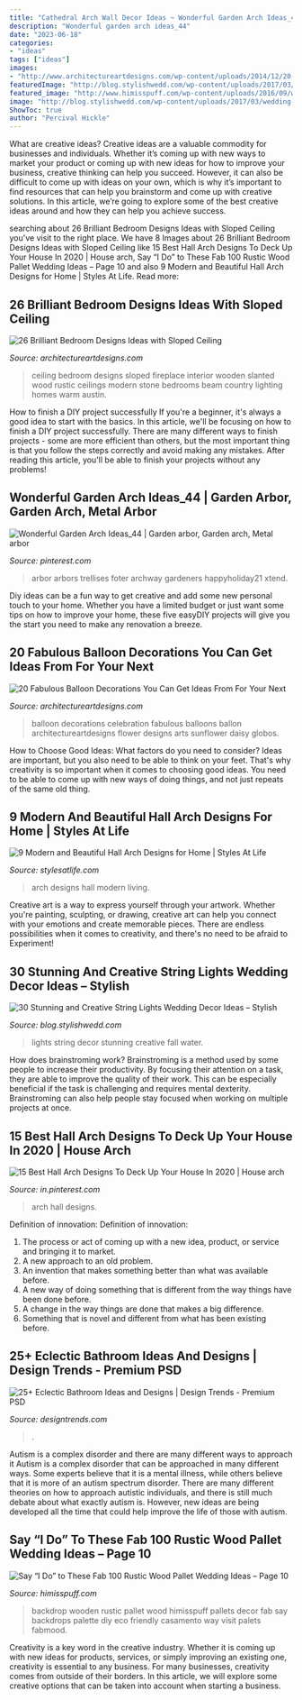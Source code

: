 ```yaml
---
title: "Cathedral Arch Wall Decor Ideas ~ Wonderful Garden Arch Ideas_44"
description: "Wonderful garden arch ideas_44"
date: "2023-06-18"
categories:
- "ideas"
tags: ["ideas"]
images:
- "http://www.architectureartdesigns.com/wp-content/uploads/2014/12/20-Fabulous-Balloon-Decorations-You-Can-Get-Ideas-From-For-Your-Next-Celebration-14-630x840.jpg"
featuredImage: "http://blog.stylishwedd.com/wp-content/uploads/2017/03/wedding-decor-inspiration-from-string-lights-displays..jpg"
featured_image: "http://www.himisspuff.com/wp-content/uploads/2016/09/wooden-palette-wedding-backdrop-idecor.jpg"
image: "http://blog.stylishwedd.com/wp-content/uploads/2017/03/wedding-decor-inspiration-from-string-lights-displays..jpg"
ShowToc: true
author: "Percival Hickle"
---
```



What are creative ideas?
Creative ideas are a valuable commodity for businesses and individuals. Whether it’s coming up with new ways to market your product or coming up with new ideas for how to improve your business, creative thinking can help you succeed. However, it can also be difficult to come up with ideas on your own, which is why it’s important to find resources that can help you brainstorm and come up with creative solutions. In this article, we’re going to explore some of the best creative ideas around and how they can help you achieve success.

	

		
searching about 26 Brilliant Bedroom Designs Ideas with Sloped Ceiling you've visit to the right place. We have 8 Images about 26 Brilliant Bedroom Designs Ideas with Sloped Ceiling like 15 Best Hall Arch Designs To Deck Up Your House In 2020 | House arch, Say “I Do” to These Fab 100 Rustic Wood Pallet Wedding Ideas – Page 10 and also 9 Modern and Beautiful Hall Arch Designs for Home | Styles At Life. Read more:
		
    
## 26 Brilliant Bedroom Designs Ideas With Sloped Ceiling

<img loading=lazy src="http://www.architectureartdesigns.com/wp-content/uploads/2013/11/2427-630x419.jpg" onerror="this.onerror=null;this.src='https://tse3.mm.bing.net/th?id=OIP.IdvX5QCcWQA28qGZVQs_QQHaE7&amp;pid=15.1';" alt="26 Brilliant Bedroom Designs Ideas with Sloped Ceiling">

_Source: architectureartdesigns.com_

>ceiling bedroom designs sloped fireplace interior wooden slanted wood rustic ceilings modern stone bedrooms beam country lighting homes warm austin. 

	

How to finish a DIY project successfully
If you're a beginner, it's always a good idea to start with the basics. In this article, we'll be focusing on how to finish a DIY project successfully. There are many different ways to finish projects - some are more efficient than others, but the most important thing is that you follow the steps correctly and avoid making any mistakes. After reading this article, you'll be able to finish your projects without any problems!

    
## Wonderful Garden Arch Ideas_44 | Garden Arbor, Garden Arch, Metal Arbor

<img loading=lazy src="https://i.pinimg.com/736x/3f/9c/74/3f9c74f09ad82fbac2ec4efcdb9263ee.jpg" onerror="this.onerror=null;this.src='https://tse4.mm.bing.net/th?id=OIP.0fEuCa4Htmmz57pCSXyuZwHaLI&amp;pid=15.1';" alt="Wonderful Garden Arch Ideas_44 | Garden arbor, Garden arch, Metal arbor">

_Source: pinterest.com_

>arbor arbors trellises foter archway gardeners happyholiday21 xtend. 

	

Diy ideas can be a fun way to get creative and add some new personal touch to your home. Whether you have a limited budget or just want some tips on how to improve your home, these five easyDIY projects will give you the start you need to make any renovation a breeze.

    
## 20 Fabulous Balloon Decorations You Can Get Ideas From For Your Next

<img loading=lazy src="http://www.architectureartdesigns.com/wp-content/uploads/2014/12/20-Fabulous-Balloon-Decorations-You-Can-Get-Ideas-From-For-Your-Next-Celebration-14-630x840.jpg" onerror="this.onerror=null;this.src='https://tse1.mm.bing.net/th?id=OIP.mpNcTpKzOBrUHXIXQqV3xQHaJ4&amp;pid=15.1';" alt="20 Fabulous Balloon Decorations You Can Get Ideas From For Your Next">

_Source: architectureartdesigns.com_

>balloon decorations celebration fabulous balloons ballon architectureartdesigns flower designs arts sunflower daisy globos. 

	

How to Choose Good Ideas: What factors do you need to consider?
Ideas are important, but you also need to be able to think on your feet. That's why creativity is so important when it comes to choosing good ideas. You need to be able to come up with new ways of doing things, and not just repeats of the same old thing.

    
## 9 Modern And Beautiful Hall Arch Designs For Home | Styles At Life

<img loading=lazy src="https://st.hzcdn.com/fimgs/ed513ada0ba15b01_8446-w500-h666-b0-p0--contemporary-living-room.jpg" onerror="this.onerror=null;this.src='https://tse2.mm.bing.net/th?id=OIP.KAIhgOX8s6a0BB9v1TbXmgHaJ3&amp;pid=15.1';" alt="9 Modern and Beautiful Hall Arch Designs for Home | Styles At Life">

_Source: stylesatlife.com_

>arch designs hall modern living. 

	

Creative art is a way to express yourself through your artwork. Whether you're painting, sculpting, or drawing, creative art can help you connect with your emotions and create memorable pieces. There are endless possibilities when it comes to creativity, and there's no need to be afraid to Experiment!

    
## 30 Stunning And Creative String Lights Wedding Decor Ideas – Stylish

<img loading=lazy src="http://blog.stylishwedd.com/wp-content/uploads/2017/03/wedding-decor-inspiration-from-string-lights-displays..jpg" onerror="this.onerror=null;this.src='https://tse4.mm.bing.net/th?id=OIP.OQ7_jR1RRAIxAmDAGne54QHaKK&amp;pid=15.1';" alt="30 Stunning and Creative String Lights Wedding Decor Ideas – Stylish">

_Source: blog.stylishwedd.com_

>lights string decor stunning creative fall water. 

	

How does brainstroming work?
Brainstroming is a method used by some people to increase their productivity. By focusing their attention on a task, they are able to improve the quality of their work. This can be especially beneficial if the task is challenging and requires mental dexterity. Brainstroming can also help people stay focused when working on multiple projects at once.

    
## 15 Best Hall Arch Designs To Deck Up Your House In 2020 | House Arch

<img loading=lazy src="https://i.pinimg.com/736x/6e/c9/45/6ec945ac7a8faf56ebac1907aa4f5ead.jpg" onerror="this.onerror=null;this.src='https://tse1.mm.bing.net/th?id=OIP.ub5Cc-G5F8ICKezM-8fkdQAAAA&amp;pid=15.1';" alt="15 Best Hall Arch Designs To Deck Up Your House In 2020 | House arch">

_Source: in.pinterest.com_

>arch hall designs. 

	

Definition of innovation:
Definition of innovation: 
1. The process or act of coming up with a new idea, product, or service and bringing it to market.
2. A new approach to an old problem. 
3. An invention that makes something better than what was available before.
4. A new way of doing something that is different from the way things have been done before.
5. A change in the way things are done that makes a big difference. 
6. Something that is novel and different from what has been existing before. 

    
## 25+ Eclectic Bathroom Ideas And Designs | Design Trends - Premium PSD

<img loading=lazy src="https://images.designtrends.com/wp-content/uploads/2016/03/09065113/Cool-Gray-Contemporary-Electric-Bathroom.jpg" onerror="this.onerror=null;this.src='https://tse1.mm.bing.net/th?id=OIP.mOgEsWdko-HO0M_1KqYy1gHaKj&amp;pid=15.1';" alt="25+ Eclectic Bathroom Ideas and Designs | Design Trends - Premium PSD">

_Source: designtrends.com_

>. 

	

Autism is a complex disorder and there are many different ways to approach it
Autism is a complex disorder that can be approached in many different ways. Some experts believe that it is a mental illness, while others believe that it is more of an autism spectrum disorder. There are many different theories on how to approach autistic individuals, and there is still much debate about what exactly autism is. However, new ideas are being developed all the time that could help improve the life of those with autism.

    
## Say “I Do” To These Fab 100 Rustic Wood Pallet Wedding Ideas – Page 10

<img loading=lazy src="http://www.himisspuff.com/wp-content/uploads/2016/09/wooden-palette-wedding-backdrop-idecor.jpg" onerror="this.onerror=null;this.src='https://tse4.mm.bing.net/th?id=OIP.ZrTal5zzS6NJ7t6podmhRwHaLH&amp;pid=15.1';" alt="Say “I Do” to These Fab 100 Rustic Wood Pallet Wedding Ideas – Page 10">

_Source: himisspuff.com_

>backdrop wooden rustic pallet wood himisspuff pallets decor fab say backdrops palette diy eco friendly casamento way visit palets fabmood. 

	

Creativity is a key word in the creative industry. Whether it is coming up with new ideas for products, services, or simply improving an existing one, creativity is essential to any business. For many businesses, creativity comes from outside of their borders. In this article, we will explore some creative options that can be taken into account when starting a business.

